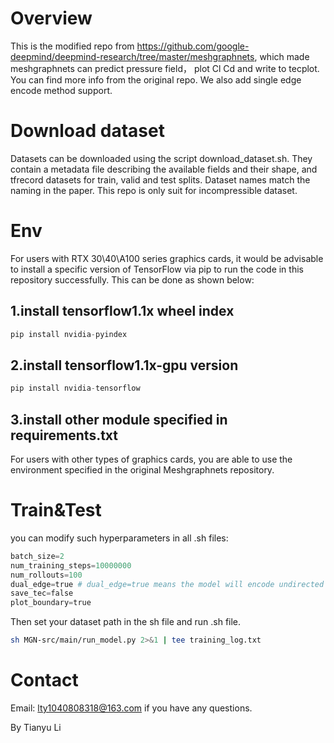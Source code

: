 # Overview
This is the modified repo from https://github.com/google-deepmind/deepmind-research/tree/master/meshgraphnets, which made meshgraphnets can predict pressure field， plot Cl Cd and write to tecplot. You can find more info from the original repo. We also add single edge encode method support.

# Download dataset
Datasets can be downloaded using the script download_dataset.sh. They contain a metadata file describing the available fields and their shape, and tfrecord datasets for train, valid and test splits. Dataset names match the naming in the paper. This repo is only suit for incompressible dataset.

# Env
For users with RTX 30\40\A100 series graphics cards, it would be advisable to install a specific version of TensorFlow via pip to run the code in this repository successfully. This can be done as shown below:
## 1.install tensorflow1.1x wheel index
~~~py
pip install nvidia-pyindex
~~~

## 2.install tensorflow1.1x-gpu version
~~~py
pip install nvidia-tensorflow
~~~
## 3.install other module specified in requirements.txt
For users with other types of graphics cards, you are able to use the environment specified in the original Meshgraphnets repository.
# Train&Test
you can modify such hyperparameters in all .sh files:
~~~py
batch_size=2
num_training_steps=10000000
num_rollouts=100
dual_edge=true # dual_edge=true means the model will encode undirected graph and causing high demand of memory.
save_tec=false
plot_boundary=true
~~~
Then set your dataset path in the sh file and run .sh file.

~~~sh
sh MGN-src/main/run_model.py 2>&1 | tee training_log.txt
~~~

# Contact
Email: lty1040808318@163.com if you have any questions.

By Tianyu Li
